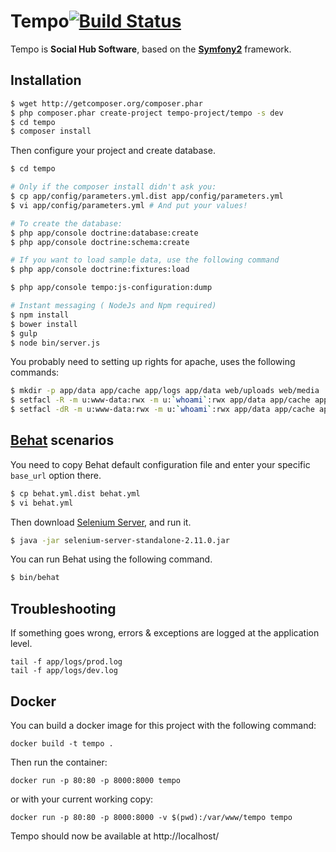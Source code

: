 Tempo[![Build Status](https://secure.travis-ci.org/tempo-project/tempo.svg?branch=master)](http://travis-ci.org/tempo-project/tempo)
=============

Tempo is **Social Hub Software**, based on the [**Symfony2**](http://symfony.com) framework.

Installation
------------

``` bash
$ wget http://getcomposer.org/composer.phar
$ php composer.phar create-project tempo-project/tempo -s dev
$ cd tempo
$ composer install
```

Then configure your project and create database.

``` bash
$ cd tempo

# Only if the composer install didn't ask you:
$ cp app/config/parameters.yml.dist app/config/parameters.yml
$ vi app/config/parameters.yml # And put your values!

# To create the database:
$ php app/console doctrine:database:create
$ php app/console doctrine:schema:create

# If you want to load sample data, use the following command
$ php app/console doctrine:fixtures:load

$ php app/console tempo:js-configuration:dump

# Instant messaging ( NodeJs and Npm required)
$ npm install
$ bower install
$ gulp
$ node bin/server.js


```

You probably need to setting up rights for apache, uses the following commands:

```bash
$ mkdir -p app/data app/cache app/logs app/data web/uploads web/media
$ setfacl -R -m u:www-data:rwx -m u:`whoami`:rwx app/data app/cache app/logs app/data web/uploads web/media
$ setfacl -dR -m u:www-data:rwx -m u:`whoami`:rwx app/data app/cache app/logs app/data web/uploads web/media
```

[Behat](http://behat.org) scenarios
-----------------------------------

You need to copy Behat default configuration file and enter your specific ``base_url``
option there.

```bash
$ cp behat.yml.dist behat.yml
$ vi behat.yml
```

Then download [Selenium Server](http://seleniumhq.org/download/), and run it.

```bash
$ java -jar selenium-server-standalone-2.11.0.jar
```

You can run Behat using the following command.

``` bash
$ bin/behat
```

Troubleshooting
---------------

If something goes wrong, errors & exceptions are logged at the application level.

````
tail -f app/logs/prod.log
tail -f app/logs/dev.log
````

Docker
------

You can build a docker image for this project with the following command:

```
docker build -t tempo .
```

Then run the container:

```
docker run -p 80:80 -p 8000:8000 tempo
```

or with your current working copy:

```
docker run -p 80:80 -p 8000:8000 -v $(pwd):/var/www/tempo tempo
```

Tempo should now be available at http://localhost/